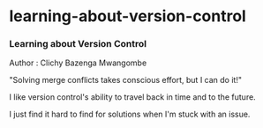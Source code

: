 # learning-about-version-control

### Learning about Version Control

Author : Clichy Bazenga Mwangombe

"Solving merge conflicts takes conscious effort, but I can do it!"


I like version control's ability to travel back in time and to the future. 

I just find it hard to find for solutions when I'm stuck with an issue.